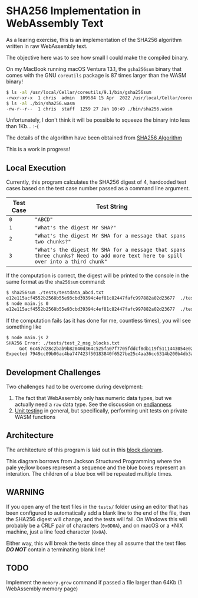 # SHA256 Implementation in WebAssembly Text

As a learing exercise, this is an implementation of the SHA256 algorithm written in raw WebAssembly text.

The objective here was to see how small I could make the compiled binary.

On my MacBook running macOS Ventura 13.1, the `gsha256sum` binary that comes with the GNU `coreutils` package is 87 times larger than the WASM binary!

```bash
$ ls -al /usr/local/Cellar/coreutils/9.1/bin/gsha256sum
-rwxr-xr-x  1 chris  admin  109584 15 Apr  2022 /usr/local/Cellar/coreutils/9.1/bin/gsha256sum
$ ls -al ./bin/sha256.wasm
-rw-r--r--  1 chris  staff  1259 27 Jan 10:49 ./bin/sha256.wasm
```

Unfortunately, I don't think it will be possible to squeeze the binary into less than 1Kb... :-(

The details of the algorithm have been obtained from [SHA256 Algorithm](https://sha256algorithm.com/)

This is a work in progress!

## Local Execution

Currently, this program calculates the SHA256 digest of 4, hardcoded test cases based on the test case number passed as a command line argument.

| Test Case | Test String
|---|---
| `0` | `"ABCD"`
| `1` | `"What's the digest Mr SHA?"`
| `2` | `"What's the digest Mr SHA for a message that spans two chunks?"`
| `3` | `"What's the digest Mr SHA for a message that spans three chunks? Need to add more text here to spill over into a third chunk"`

If the computation is correct, the digest will be printed to the console in the same format as the `sha256sum` command:

```bash
$ sha256sum ./tests/testdata_abcd.txt
e12e115acf4552b2568b55e93cbd39394c4ef81c82447fafc997882a02d23677  ./tests/testdata_abcd.txt
$ node main.js 0
e12e115acf4552b2568b55e93cbd39394c4ef81c82447fafc997882a02d23677  ./tests/testdata_abcd.txt
```

If the computation fails (as it has done for me, countless times), you will see something like

```bash
$ node main.js 2
SHA256 Error: ./tests/test_2_msg_blocks.txt
     Got 6c457d28c2bab9b82040d364c525fa07f7705fddcf8db119f5111443054e02bc
Expected 7949cc09b06ac4ba747423f50183840f6527be25c4aa36cc6314b200b4db3a55
```

## Development Challenges

Two challenges had to be overcome during develpment:

1. The fact that WebAssembly only has numeric data types, but we actually need a `raw` data type.
See the discussion on [endianness](endianness.md)
1. [Unit testing](./tests/README.md) in general, but specifically, performing unit tests on private WASM functions

## Architecture

The architecture of this program is laid out in this [block diagram](./img/sha256.pdf).

This diagram borrows from Jackson Structured Programming where the pale ye;llow boxes represent a sequence and the blue boxes represent an interation.
The children of a blue box will be repeated multiple times.

## WARNING

If you open any of the text files in the `tests/` folder using an editor that has been configured to automatically add a blank line to the end of the file, then the SHA256 digest will change, and the tests will fail.
On Windows this will probably be a CRLF pair of characters (`0x0D0A`), and on macOS or a *NIX machine, just a line feed character (`0x0A`).

Either way, this will break the tests since they all assume that the text files ***DO NOT*** contain a terminating blank line!

## TODO

Implement the `memory.grow` command if passed a file larger than 64Kb (1 WebAssembly memory page)
